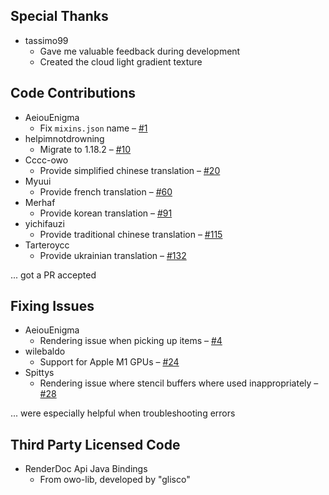## Special Thanks

- tassimo99
   - Gave me valuable feedback during development
   - Created the cloud light gradient texture

## Code Contributions

 - AeiouEnigma
   - Fix `mixins.json` name – [#1](https://github.com/Qendolin/better-clouds/pull/1)
 - helpimnotdrowning
   - Migrate to 1.18.2 – [#10](https://github.com/Qendolin/better-clouds/pull/10)
 - Cccc-owo
   - Provide simplified chinese translation – [#20](https://github.com/Qendolin/better-clouds/pull/20)
 - Myuui
   - Provide french translation – [#60](https://github.com/Qendolin/better-clouds/pull/60)
 - Merhaf
   - Provide korean translation – [#91](https://github.com/Qendolin/better-clouds/pull/91)
 - yichifauzi
   - Provide traditional chinese translation – [#115](https://github.com/Qendolin/better-clouds/pull/115)
 - Tarteroycc
   - Provide ukrainian translation – [#132](https://github.com/Qendolin/better-clouds/pull/132)

... got a PR accepted
 
## Fixing Issues

 - AeiouEnigma
   - Rendering issue when picking up items – [#4](https://github.com/Qendolin/better-clouds/issues/4)
 - wilebaldo
   - Support for Apple M1 GPUs – [#24](https://github.com/Qendolin/better-clouds/issues/24)
 - Spittys
   - Rendering issue where stencil buffers where used inappropriately – [#28](https://github.com/Qendolin/better-clouds/issues/28)

... were especially helpful when troubleshooting errors

## Third Party Licensed Code

 - RenderDoc Api Java Bindings
   - From owo-lib, developed by "glisco"
